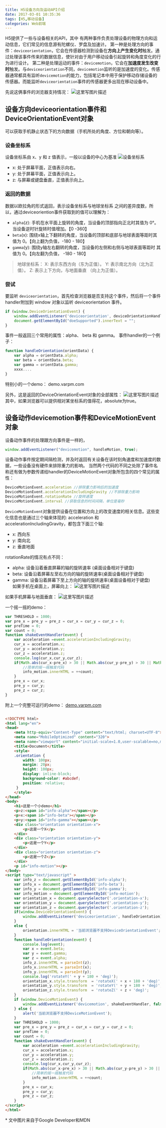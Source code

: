 ```yaml
---
title: H5设备方向及运动API介绍
date: 2017-03-01 10:35:36
tags: [H5,移动设备]
categories: Web前端 
---
```

H5提供了一些与设备相关的API，其中
有两种事件负责处理设备的物理方向和运动信息，它们常见的信息源有陀螺仪、罗盘及加速计。
第一种是处理方向的事件：`deviceorientation`，它会在传感器检测到设备在**方向上产生变化时**触发。通过处理该事件传来的数据信息，使针对由于用户移动设备引起旋转和角度变化的行为进行设计。
第二种是处理运动的事件：`devicemotion`，它会在**加速度发生改变时**触发。与`deviceorientation`不同，`devicemotion`监听的是加速度的变化。传感器通常都具有监听`devicemotion`的能力，包括笔记本中用于保护移动存储设备的传感器。而能监听`deviceorientation`事件的传感器更多出现在移动设备中。

<!-- more -->

先说这俩事件的浏览器支持情况：
![这里写图片描述](http://img.blog.csdn.net/20170226220838321?watermark/2/text/aHR0cDovL2Jsb2cuY3Nkbi5uZXQvUGFuZGFfbQ==/font/5a6L5L2T/fontsize/400/fill/I0JBQkFCMA==/dissolve/70/gravity/SouthEast)

## 设备方向deviceorientation事件和DeviceOrientationEvent对象
可以获取手机静止状态下的方向数据（手机所处的角度、方位和朝向等）。
### 设备坐标系
设备坐标系由 x、y 和 z 值表示，一般以设备的中心为基准
![设备坐标系](https://developers.google.cn/web/fundamentals/native-hardware/device-orientation/images/axes.png)

- x: 处于屏幕平面，正值表示向右。
- y: 处于屏幕平面，正值表示向上。
- z: 与屏幕或键盘垂直，正值表示向上。
### 返回的数据
数据以欧拉角的形式返回，表示设备坐标系与地球坐标系 之间的差异度数，所以，通过deviceoriention事件获取到的值可以理解为：
-  `alpha`(z): 手机在水平面上旋转的角度，当设备的顶部指向正北时其值为 0°。 当设备逆时针旋转时值增加。【0 -360】
- `beta`(x): 围绕x轴上下翻转的角度，当设备的顶部和底部与地球表面等距时其值为 0。【向上翻为负值，-180 - 180】
- `gamma`(y): 围绕y轴左右翻转的角度，当设备的左侧和右侧与地球表面等距时 其值为 0。【向左翻为负值， -180 - 180】


> 地球坐标系： 
X: 表示东西方向（东为正值）。 
Y: 表示南北方向（北为正值）。 
Z: 表示上下方向，与地面垂直 （向上为正值）。

### 尝试
要监听 `deviceorientation`，首先检查浏览器是否支持这个事件，然后将一个事件handler附加到 window 对象以监听 deviceorientation 事件。
```js
if (window.DeviceOrientationEvent) {
    window.addEventListener('deviceorientation', deviceOrientationHandler, false);
    document.getElementById("doeSupported").innerText = "";
}
```
事件一般返回三个常用的属性：alpha、 beta 和 gamma。
事件handler的一个例子：
```js
function handleOrientation(orientData) { 
    var alpha = orientData.alpha;
    var beta = orientData.beta;
    var gamma = orientData.gamma;
    xxxx....
}
```
特别小的一个demo： demo.varpm.com
 
 另外，这是返回的DeviceOrientationEvent对象的全部属性：
 ![这里写图片描述](http://img.blog.csdn.net/20170301104719411?watermark/2/text/aHR0cDovL2Jsb2cuY3Nkbi5uZXQvUGFuZGFfbQ==/font/5a6L5L2T/fontsize/400/fill/I0JBQkFCMA==/dissolve/70/gravity/SouthEast)
其中，如果浏览器可以提供相对某坐标系的值得花，absolute为true。
## 设备动作devicemotion事件和DeviceMotionEvent对象

设备动作事件的处理跟方向事件是一样的，
```js
window.addEventListener("devicemotion", handleMotion, true);
```

设备动作事件按定期间隔检测，并及时返回有关设备在该时刻角速度和加速度的数据，一些设备没有硬件来排除重力的影响。
当然两个代码的不同之处除了事件名称还有做为参数传递给handler的DeviceMotionEvent对象所包含的四个常见的属性：
```js
DeviceMotionEvent.acceleration //排除重力影响后的加速度
DeviceMotionEvent.accelerationIncludingGravity //不排除重力影响
DeviceMotionEvent.rotationRate //旋转速度
DeviceMotionEvent.interval //获取信息的时间间隔，单位是毫秒
```
`DeviceMotionEvent`对象提供设备在位置和方向上的改变速度的相关信息。这些变化信息也是通过三个轴来体现的:
acceleration 和 accelerationIncludingGravity，都包含下面三个轴:

- x: 西向东
- y: 南向北
- z: 垂直地面

rotationRate的情况有点不同：
- alpha: 设备沿着垂直屏幕的轴的旋转速率 (桌面设备相对于键盘)
- beta: 设备沿着屏幕左至右方向的轴的旋转速率(桌面设备相对于键盘)
- gamma: 设备沿着屏幕下至上方向的轴的旋转速率(桌面设备相对于键盘)  
如果手机在桌面上，屏幕向上：
![这里写图片描述](http://img.blog.csdn.net/20170226222436538?watermark/2/text/aHR0cDovL2Jsb2cuY3Nkbi5uZXQvUGFuZGFfbQ==/font/5a6L5L2T/fontsize/400/fill/I0JBQkFCMA==/dissolve/70/gravity/SouthEast) 
    
如果手机屏幕与地面垂直：
![这里写图片描述](http://img.blog.csdn.net/20170226222557219?watermark/2/text/aHR0cDovL2Jsb2cuY3Nkbi5uZXQvUGFuZGFfbQ==/font/5a6L5L2T/fontsize/400/fill/I0JBQkFCMA==/dissolve/70/gravity/SouthEast)

一个摇一摇的demo：
```js
var THRESHOLD = 1000;
var pre_x = pre_y = pre_z = cur_x = cur_y = cur_z = 0;
var preTime = 0;
var count = 0;
function shakeEventHandler(event) {
    var acceleration =event.accelerationIncludingGravity;
    cur_x = acceleration.x;
    cur_y = acceleration.y;
    cur_z = acceleration.z;
    console.log(cur_x,cur_y,cur_z);
    if(Math.abs(cur_x-pre_x) > 30 || Math.abs(cur_y-pre_y) > 30 || Math.abs(cur_z-pre_z) > 30) {
        //简单的摇一摇触发代码
        info_motion.innerHTML = ++count;
    }
    pre_x = cur_x;
    pre_y = cur_y;
    pre_z = cur_z;
}

```

附上一个完整可运行的demo：
[demo.varpm.com](demo.varpm.com)

```html

<!DOCTYPE html>
<html lang="en">
<head>
    <meta http-equiv="Content-Type" content="text/html; charset=UTF-8">
    <meta name="MobileOptimized" content="320">
    <meta name="viewport" content="initial-scale=1.0,user-scalable=no,minimum-scale=1.0, maximum-scale=1.0,width=device-width">
    <title>Document</title>
    <style>
    .orientation {
        width: 100px;
        margin: 20px;
        height: 100px;
        display: inline-block;
        background-color: #abcdef;
        position: relative;
     }
    </style>
</head>
<body>
    <h1>这是一个小demo</h1>
    <p>z:<span id="info-alpha"></span></p>
    <p>x:<span id="info-beta"></span></p>
    <p>y:<span id="info-gamma"></span></p>
    <div class="orientation orientation-x">
        <p>这是一个X</p>
    </div>
    <div class="orientation orientation-y">
        <p>这是一个Y</p>
    </div>
    <div class="orientation orientation-z">
        <p>这是一个Z</p>
    </div>
    <p id="info-motion"></p>
</body>
<script type="text/javascript" >
    var info_z = document.getElementById('info-alpha');
    var info_x = document.getElementById('info-beta');
    var info_y = document.getElementById('info-gamma');
    var info_motion = document.getElementById('info-motion');
    var orientation_x = document.querySelector('.orientation-x');
    var orientation_y = document.querySelector('.orientation-y');
    var orientation_z = document.querySelector('.orientation-z');
    if(window.DeviceOrientationEvent) {
        window.addEventListener('deviceorientation', handleOrientation);
    }
    else {
        orientation.innerHTML = '当前浏览器不支持DeviceOrientationEvent';
    }
    function handleOrientation(event) {
        console.log(event);
        var x = event.beta;
        var y = event.gamma;
        var z = event.alpha;
        info_z.innerHTML = parseInt(z);
        info_x.innerHTML = parseInt(x);
        info_y.innerHTML = parseInt(y);
        console.log('rotateY(' + y + 180 + 'deg)');
        orientation_x.style.transform  = 'rotateX(' + x + 180 + 'deg)';
        orientation_y.style.transform  = 'rotateY(' + y + 180 + 'deg)';
        orientation_z.style.transform  = 'rotateZ(' + z + 'deg)';
    }
    if (window.DeviceMotionEvent) {
        window.addEventListener('devicemotion', shakeEventHandler, false);
    } else {
        alert('当前浏览器不支持DeviceMotionEvent');
    }
    var THRESHOLD = 1000;
    var pre_x = pre_y = pre_z = cur_x = cur_y = cur_z = 0;
    var preTime = 0;
    var count = 0;
    function shakeEventHandler(event) {
        var acceleration =event.accelerationIncludingGravity;
        cur_x = acceleration.x;
        cur_y = acceleration.y;
        cur_z = acceleration.z;
        console.log(cur_x,cur_y,cur_z);
        if(Math.abs(cur_x-pre_x) > 30 || Math.abs(cur_y-pre_y) > 30 || Math.abs(cur_z-pre_z) > 30) {
            //简单的摇一摇触发代码
            info_motion.innerHTML = ++count;
        }
        pre_x = cur_x;
        pre_y = cur_y;
        pre_z = cur_z;
    }
</script>
</html>

```


\* 文中图片来自于Google Developer和MDN

